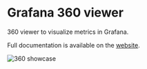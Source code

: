 # Grafana 360 viewer

360 viewer to visualize metrics in Grafana.

Full documentation is available on the [website](https://grafana-360-viewer.gapit.io/).

![360 showcase](https://github.com/gapitio/grafana-360-viewer/blob/main/website/static/gif/360-viewer-office.gif?raw=true)
